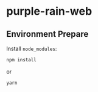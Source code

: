 # purple-rain-web



## Environment Prepare

Install `node_modules`:

```bash
npm install
```

or

```bash
yarn
```
